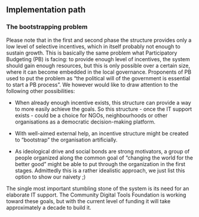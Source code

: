 ## Implementation path
### The bootstrapping problem

Please note that in the first and second phase the structure provides only a low level of selective incentives, which in itself probably not enough to sustain growth. This is basically the same problem what Participatory Budgeting (PB) is facing: to provide enough level of incentives, the system should gain enough resources, but this is only possible over a certain size, where it can become embedded in the local governance. Proponents of PB used to put the problem as “the political will of the government is essential to start a PB process”. We however would like to draw attention to the following other possibilities:

* When already enough incentive exists, this structure can provide a way to more easily achieve the goals. So this structure - once the IT support exists - could be a choice for NGOs, neighbourhoods or other organisations as a democratic decision-making platform.

* With well-aimed external help, an incentive structure might be created to “bootstrap” the organisation artificially.

* As ideological drive and social bonds are strong motivators, a group of people organized along the common goal of “changing the world for the better good” might be able to put through the organization in the first stages. Admittedly this is a rather idealistic approach, we just list this option to show our naivety ;)

The single most important stumbling stone of the system is its need for an elaborate IT support. The Community Digital Tools Foundation is working toward these goals, but with the current level of funding it will take approximately a decade to build it.

